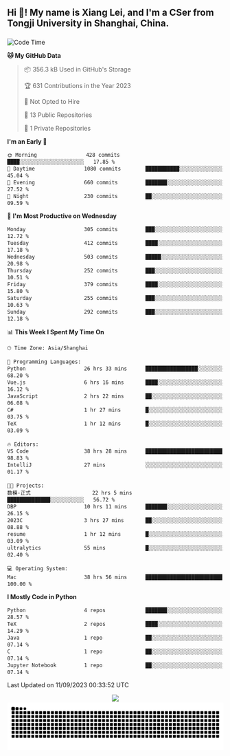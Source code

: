 <h2 align="left">Hi 👋! My name is Xiang Lei, and I'm a CSer from Tongji University in Shanghai, China.</h2>

###

<!--START_SECTION:waka-->
![Code Time](http://img.shields.io/badge/Code%20Time-223%20hrs%2047%20mins-blue)

**🐱 My GitHub Data** 

> 📦 356.3 kB Used in GitHub's Storage 
 > 
> 🏆 631 Contributions in the Year 2023
 > 
> 🚫 Not Opted to Hire
 > 
> 📜 13 Public Repositories 
 > 
> 🔑 1 Private Repositories 
 > 
**I'm an Early 🐤** 

```text
🌞 Morning                428 commits         ████░░░░░░░░░░░░░░░░░░░░░   17.85 % 
🌆 Daytime                1080 commits        ███████████░░░░░░░░░░░░░░   45.04 % 
🌃 Evening                660 commits         ███████░░░░░░░░░░░░░░░░░░   27.52 % 
🌙 Night                  230 commits         ██░░░░░░░░░░░░░░░░░░░░░░░   09.59 % 
```
📅 **I'm Most Productive on Wednesday** 

```text
Monday                   305 commits         ███░░░░░░░░░░░░░░░░░░░░░░   12.72 % 
Tuesday                  412 commits         ████░░░░░░░░░░░░░░░░░░░░░   17.18 % 
Wednesday                503 commits         █████░░░░░░░░░░░░░░░░░░░░   20.98 % 
Thursday                 252 commits         ███░░░░░░░░░░░░░░░░░░░░░░   10.51 % 
Friday                   379 commits         ████░░░░░░░░░░░░░░░░░░░░░   15.80 % 
Saturday                 255 commits         ███░░░░░░░░░░░░░░░░░░░░░░   10.63 % 
Sunday                   292 commits         ███░░░░░░░░░░░░░░░░░░░░░░   12.18 % 
```


📊 **This Week I Spent My Time On** 

```text
🕑︎ Time Zone: Asia/Shanghai

💬 Programming Languages: 
Python                   26 hrs 33 mins      █████████████████░░░░░░░░   68.20 % 
Vue.js                   6 hrs 16 mins       ████░░░░░░░░░░░░░░░░░░░░░   16.12 % 
JavaScript               2 hrs 22 mins       ██░░░░░░░░░░░░░░░░░░░░░░░   06.08 % 
C#                       1 hr 27 mins        █░░░░░░░░░░░░░░░░░░░░░░░░   03.75 % 
TeX                      1 hr 12 mins        █░░░░░░░░░░░░░░░░░░░░░░░░   03.09 % 

🔥 Editors: 
VS Code                  38 hrs 28 mins      █████████████████████████   98.83 % 
IntelliJ                 27 mins             ░░░░░░░░░░░░░░░░░░░░░░░░░   01.17 % 

🐱‍💻 Projects: 
数模-正式                    22 hrs 5 mins       ██████████████░░░░░░░░░░░   56.72 % 
DBP                      10 hrs 11 mins      ███████░░░░░░░░░░░░░░░░░░   26.15 % 
2023C                    3 hrs 27 mins       ██░░░░░░░░░░░░░░░░░░░░░░░   08.88 % 
resume                   1 hr 12 mins        █░░░░░░░░░░░░░░░░░░░░░░░░   03.09 % 
ultralytics              55 mins             █░░░░░░░░░░░░░░░░░░░░░░░░   02.40 % 

💻 Operating System: 
Mac                      38 hrs 56 mins      █████████████████████████   100.00 % 
```

**I Mostly Code in Python** 

```text
Python                   4 repos             ███████░░░░░░░░░░░░░░░░░░   28.57 % 
TeX                      2 repos             ████░░░░░░░░░░░░░░░░░░░░░   14.29 % 
Java                     1 repo              ██░░░░░░░░░░░░░░░░░░░░░░░   07.14 % 
C                        1 repo              ██░░░░░░░░░░░░░░░░░░░░░░░   07.14 % 
Jupyter Notebook         1 repo              ██░░░░░░░░░░░░░░░░░░░░░░░   07.14 % 
```




 Last Updated on 11/09/2023 00:33:52 UTC
<!--END_SECTION:waka-->

<div align="center">
  <img src="https://github-readme-stats.vercel.app/api?username=Lei00764&show_icons=true&theme=radical" />
 </div>

 <div align="center">

<picture>
  <source media="(prefers-color-scheme: dark)" srcset="https://raw.githubusercontent.com/Lei00764/Lei00764/output/github-contribution-grid-snake-dark.svg">
  <source media="(prefers-color-scheme: light)" srcset="https://raw.githubusercontent.com/Lei00764/Lei00764/output/github-contribution-grid-snake.svg">
  <img alt="github contribution grid snake animation" src="https://raw.githubusercontent.com/Lei00764/Lei00764/output/github-contribution-grid-snake.svg">
</picture>

</div>




